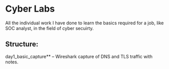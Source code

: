 # Cyber Labs
All the individual work I have done to learn the basics required for a job, like SOC analyst, in the field of cyber secuirty.

## Structure:
day1_basic_capture** – Wireshark capture of DNS and TLS traffic with notes.
